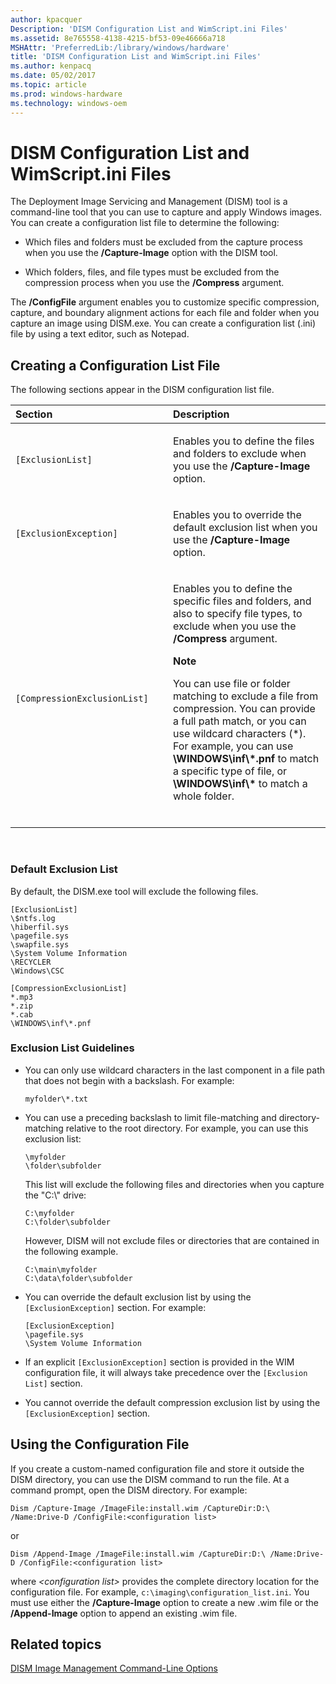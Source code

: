 ```yaml
---
author: kpacquer
Description: 'DISM Configuration List and WimScript.ini Files'
ms.assetid: 8e765558-4138-4215-bf53-09e46666a718
MSHAttr: 'PreferredLib:/library/windows/hardware'
title: 'DISM Configuration List and WimScript.ini Files'
ms.author: kenpacq
ms.date: 05/02/2017
ms.topic: article
ms.prod: windows-hardware
ms.technology: windows-oem
---
```


# DISM Configuration List and WimScript.ini Files


The Deployment Image Servicing and Management (DISM) tool is a command-line tool that you can use to capture and apply Windows images. You can create a configuration list file to determine the following:

-   Which files and folders must be excluded from the capture process when you use the **/Capture-Image** option with the DISM tool.

-   Which folders, files, and file types must be excluded from the compression process when you use the **/Compress** argument.

The **/ConfigFile** argument enables you to customize specific compression, capture, and boundary alignment actions for each file and folder when you capture an image using DISM.exe. You can create a configuration list (.ini) file by using a text editor, such as Notepad.

## <span id="Creating_a_Configuration_List_File"></span><span id="creating_a_configuration_list_file"></span><span id="CREATING_A_CONFIGURATION_LIST_FILE"></span>Creating a Configuration List File


The following sections appear in the DISM configuration list file.

<table>
<colgroup>
<col width="50%" />
<col width="50%" />
</colgroup>
<thead>
<tr class="header">
<th align="left">Section</th>
<th align="left">Description</th>
</tr>
</thead>
<tbody>
<tr class="odd">
<td align="left"><p><code>[ExclusionList]</code></p></td>
<td align="left"><p>Enables you to define the files and folders to exclude when you use the <strong>/Capture-Image</strong> option.</p></td>
</tr>
<tr class="even">
<td align="left"><p><code>[ExclusionException]</code></p></td>
<td align="left"><p>Enables you to override the default exclusion list when you use the <strong>/Capture-Image</strong> option.</p></td>
</tr>
<tr class="odd">
<td align="left"><p><code>[CompressionExclusionList]</code></p></td>
<td align="left"><p>Enables you to define the specific files and folders, and also to specify file types, to exclude when you use the <strong>/Compress</strong> argument.</p>
<div class="alert">
<strong>Note</strong>  
<p>You can use file or folder matching to exclude a file from compression. You can provide a full path match, or you can use wildcard characters (*). For example, you can use <strong>\WINDOWS\inf\*.pnf</strong> to match a specific type of file, or <strong>\WINDOWS\inf\*</strong> to match a whole folder.</p>
</div>
<div>
 
</div></td>
</tr>
</tbody>
</table>

 

### <span id="Default_Exclusion_List"></span><span id="default_exclusion_list"></span><span id="DEFAULT_EXCLUSION_LIST"></span>Default Exclusion List

By default, the DISM.exe tool will exclude the following files.

```
[ExclusionList]
\$ntfs.log
\hiberfil.sys
\pagefile.sys
\swapfile.sys
\System Volume Information
\RECYCLER
\Windows\CSC

[CompressionExclusionList]
*.mp3
*.zip
*.cab
\WINDOWS\inf\*.pnf
```

### <span id="Exclusion_List_Guidelines"></span><span id="exclusion_list_guidelines"></span><span id="EXCLUSION_LIST_GUIDELINES"></span>Exclusion List Guidelines

-   You can only use wildcard characters in the last component in a file path that does not begin with a backslash. For example:

    ```
    myfolder\*.txt
    ```

-   You can use a preceding backslash to limit file-matching and directory-matching relative to the root directory. For example, you can use this exclusion list:

    ```
    \myfolder
    \folder\subfolder
    ```

    This list will exclude the following files and directories when you capture the "C:\\" drive:

    ```
    C:\myfolder
    C:\folder\subfolder
    ```

    However, DISM will not exclude files or directories that are contained in the following example.

    ```
    C:\main\myfolder
    C:\data\folder\subfolder
    ```

-   You can override the default exclusion list by using the `[ExclusionException]` section. For example:

    ```
    [ExclusionException]
    \pagefile.sys
    \System Volume Information
    ```

-   If an explicit `[ExclusionException]` section is provided in the WIM configuration file, it will always take precedence over the `[Exclusion List]` section.

-   You cannot override the default compression exclusion list by using the `[ExclusionException]` section.

## <span id="Using_the_Configuration_File"></span><span id="using_the_configuration_file"></span><span id="USING_THE_CONFIGURATION_FILE"></span>Using the Configuration File


If you create a custom-named configuration file and store it outside the DISM directory, you can use the DISM command to run the file. At a command prompt, open the DISM directory. For example:

```
Dism /Capture-Image /ImageFile:install.wim /CaptureDir:D:\ /Name:Drive-D /ConfigFile:<configuration list>
```

or

```
Dism /Append-Image /ImageFile:install.wim /CaptureDir:D:\ /Name:Drive-D /ConfigFile:<configuration list>
```

where *&lt;configuration list&gt;* provides the complete directory location for the configuration file. For example, `c:\imaging\configuration_list.ini`. You must use either the **/Capture-Image** option to create a new .wim file or the **/Append-Image** option to append an existing .wim file.

## <span id="related_topics"></span>Related topics


[DISM Image Management Command-Line Options](dism-image-management-command-line-options-s14.md)

 

 






